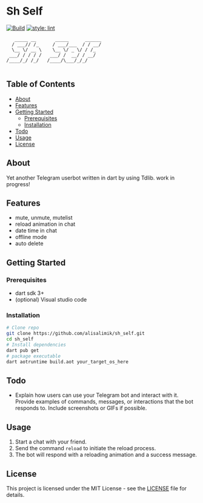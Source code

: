 # Sh Self
[![Build](https://github.com/alisalimik/sh_self/actions/workflows/dart_build.yml/badge.svg)](https://github.com/alisalimik/sh_self/actions/workflows/dart_build.yml)  [![style: lint](https://img.shields.io/badge/style-lint-4BC0F5.svg)](https://pub.dev/packages/lint)
```
   _____ __       _____      ______
  / ___// /_     / ___/___  / / __/
  \__ \/ __ \    \__ \/ _ \/ / /_  
 ___/ / / / /   ___/ /  __/ / __/  
/____/_/ /_/   /____/\___/_/_/     
                                   
```
## Table of Contents

- [About](#about)
- [Features](#features)
- [Getting Started](#getting-started)
  - [Prerequisites](#prerequisites)
  - [Installation](#installation)
- [Todo](#usage)
- [Usage](#modules)
- [License](#license)

## About

Yet another Telegram userbot written in dart by using Tdlib. work in progress!

## Features

- mute, unmute, mutelist
- reload animation in chat
- date time in chat
- offline mode
- auto delete

## Getting Started

### Prerequisites

- dart sdk 3+
- (optional) Visual studio code

### Installation 

```bash
# Clone repo
git clone https://github.com/alisalimik/sh_self.git
cd sh_self
# Install dependencies
dart pub get
# package executable
dart aotruntime build.aot your_target_os_here
```
## Todo
- Explain how users can use your Telegram bot and interact with it. Provide examples of commands, messages, or interactions that the bot responds to. Include screenshots or GIFs if possible.

## Usage
1. Start a chat with your friend.
2. Send the command `reload` to initiate the reload process.
3. The bot will respond with a reloading animation and a success message.

## License

This project is licensed under the MIT License - see the [LICENSE](LICENSE) file for details.
